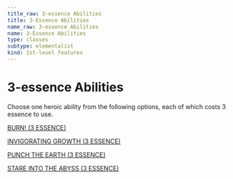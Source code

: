 ```yaml
---
title_raw: 3-essence Abilities
title: 3-Essence Abilities
name_raw: 3-essence Abilities
name: 3-Essence Abilities
type: classes
subtype: elementalist
kind: 1st-level features
---
```


# 3-essence Abilities

Choose one heroic ability from the following options, each of which costs 3 essence to use.

[BURN! (3 ESSENCE)](./Burn.md)

[INVIGORATING GROWTH (3 ESSENCE)](./Invigorating%20Growth.md)

[PUNCH THE EARTH (3 ESSENCE)](./Punch%20The%20Earth.md)

[STARE INTO THE ABYSS (3 ESSENCE)](./Stare%20Into%20The%20Abyss.md)
